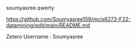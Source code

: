 

soumyasree.qwerty




https://github.com/Soumyasree159/mcis6273-F22-datamining/edit/main/README.md




Zetero Username : Soumyasree
